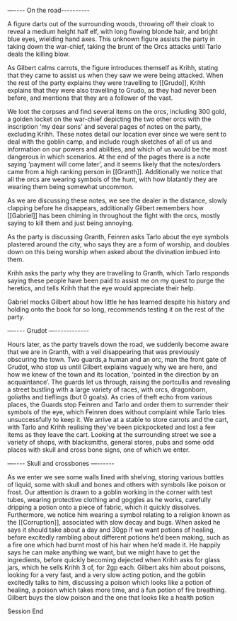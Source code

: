 —---- On the road---------- 

A figure darts out of the surrounding woods, throwing off their cloak to reveal a medium height half elf, with long flowing blonde hair, and bright blue eyes, wielding hand axes. This unknown figure assists the party in taking down the war-chief, taking the brunt of the Orcs attacks until Tarlo deals the killing blow.

As Gilbert calms carrots, the figure introduces themself as Krihh, stating that they came to assist us when they saw we were being attacked. When the rest of the party explains they were travelling to [[Grudo]], Krihh explains that they were also travelling to Grudo, as they had never been before, and mentions that they are a follower of the vast. 

We loot the corpses and find several items on the orcs, including 300 gold, a golden locket on the war-chief depicting the two other orcs with the inscription ‘my dear sons’ and several pages of notes on the party, excluding Krihh. These notes detail our location ever since we were sent to deal with the goblin camp, and include rough sketches of all of us and information on our powers and abilities, and which of us would be the most dangerous in which scenarios. At the end of the pages there is a note saying ‘payment will come later’, and it seems likely that the notes/orders came from a high ranking person in [[Granth]]. Additionally we notice that all the orcs are wearing symbols of the hunt, with how blatantly they are wearing them being somewhat uncommon. 

As we are discussing these notes, we see the dealer in the distance, slowly clapping before he disappears, additionally Gilbert remembers how [[Gabriel]] has been chiming in throughout the fight with the orcs, mostly saying to kill them and just being annoying. 

As the party is discussing Granth, Feinren asks Tarlo about the eye symbols plastered around the city, who says they are a form of worship, and doubles down on this being worship when asked about the divination imbued into them. 

Krihh asks the party why they are travelling to Granth, which Tarlo responds saying these people have been paid to assist me on my quest to purge the heretics, and tells Krihh that the eye would appreciate their help.

Gabriel mocks Gilbert about how little he has learned despite his history and holding onto the book for so long, recommends testing it on the rest of the party.

—---- Grudot —------------

Hours later, as the party travels down the road, we suddenly become aware that we are in Granth, with a veil disappearing that was previously obscuring the town. Two guards,a human and an orc, man the front gate of Grudot, who stop us until Gilbert explains vaguely why we are here, and how we knew of the town and its location, ‘pointed in the direction by an acquaintance’. The guards let us through, raising the portcullis and revealing a street bustling with a large variety of races, with orcs, dragonborn, goliaths and tieflings (but 0 goats). As cries of theft echo from various places, the Guards stop Feinren and Tarlo and order them to surrender their symbols of the eye, which Feinren does without complaint while Tarlo tries unsuccessfully to keep it. We arrive at a stable to store carrots and the cart, with Tarlo and Krihh realising they've been pickpocketed and lost a few items as they leave the cart. Looking at the surrounding street we see a variety of shops, with blacksmiths, general stores, pubs and some odd places with skull and cross bone signs, one of which we enter.

—---- Skull and crossbones —------

As we enter we see some walls lined with shelving, storing various bottles of liquid, some with skull and bones and others with symbols like poison or frost. Our attention is drawn to a goblin working in the corner with test tubes, wearing protective clothing and goggles as he works, carefully dripping a potion onto a piece of fabric, which it quickly dissolves. Furthermore, we notice him wearing a symbol relating to a religion known as the [[Corruption]], associated with slow decay and bugs. When asked he says it should take about a day and 30gp if we want potions of healing, before excitedly rambling about different potions he’d been making, such as a fire one which had burnt most of his hair when he’d made it. He happily says he can make anything we want, but we might have to get the ingredients, before quickly becoming dejected when Krihh asks for glass jars, which he sells Krihh 3 of, for 2gp each. Gilbert aks him about poisons, looking for a very fast, and a very slow acting potion, and the goblin excitedly talks to him, discussing a poison which looks like a potion of healing, a poison which takes more time, and a fun potion of fire breathing. Gilbert buys the slow poison and the one that looks like a health potion

Session End